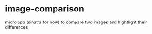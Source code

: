 # image-comparison
micro app (sinatra for now) to compare two images and hightlight their differences
